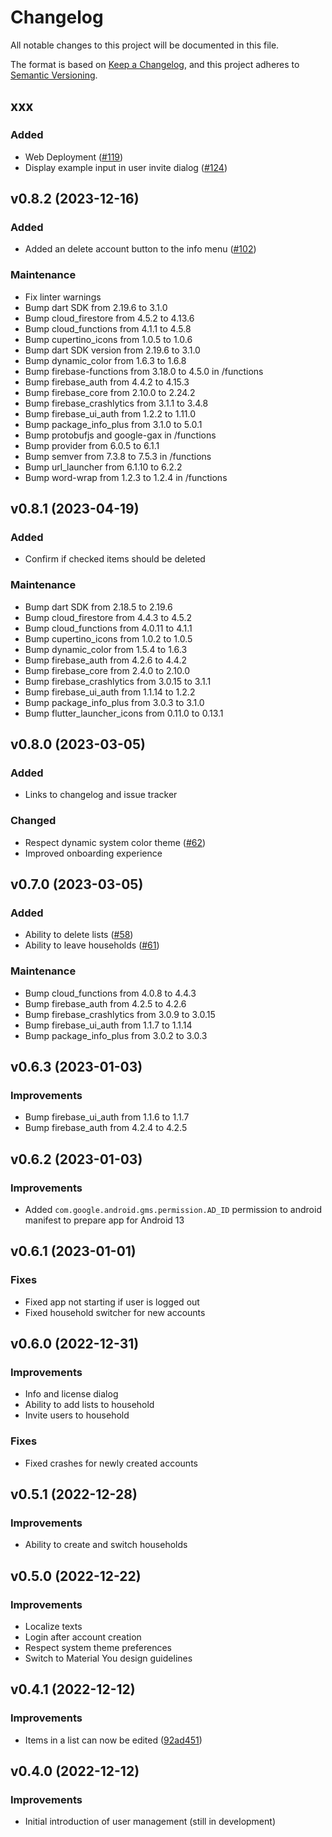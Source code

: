 # Changelog

All notable changes to this project will be documented in this file.

The format is based on [Keep a Changelog](https://keepachangelog.com/en/1.0.0/),
and this project adheres to [Semantic
Versioning](https://semver.org/spec/v2.0.0.html).

## xxx

### Added

- Web Deployment ([#119](https://github.com/garritfra/fling/pull/119))
- Display example input in user invite dialog ([#124](https://github.com/garritfra/fling/pull/124))

## v0.8.2 (2023-12-16)

### Added

- Added an delete account button to the info menu ([#102](https://github.com/garritfra/fling/pull/102))

### Maintenance

- Fix linter warnings
- Bump dart SDK from 2.19.6 to 3.1.0
- Bump cloud_firestore from 4.5.2 to 4.13.6
- Bump cloud_functions from 4.1.1 to 4.5.8
- Bump cupertino_icons from 1.0.5 to 1.0.6
- Bump dart SDK version from 2.19.6 to 3.1.0
- Bump dynamic_color from 1.6.3 to 1.6.8
- Bump firebase-functions from 3.18.0 to 4.5.0 in /functions
- Bump firebase_auth from 4.4.2 to 4.15.3
- Bump firebase_core from 2.10.0 to 2.24.2
- Bump firebase_crashlytics from 3.1.1 to 3.4.8
- Bump firebase_ui_auth from 1.2.2 to 1.11.0
- Bump package_info_plus from 3.1.0 to 5.0.1
- Bump protobufjs and google-gax in /functions
- Bump provider from 6.0.5 to 6.1.1
- Bump semver from 7.3.8 to 7.5.3 in /functions
- Bump url_launcher from 6.1.10 to 6.2.2
- Bump word-wrap from 1.2.3 to 1.2.4 in /functions

## v0.8.1 (2023-04-19)

### Added

- Confirm if checked items should be deleted

### Maintenance

- Bump dart SDK from 2.18.5 to 2.19.6
- Bump cloud_firestore from 4.4.3 to 4.5.2
- Bump cloud_functions from 4.0.11 to 4.1.1
- Bump cupertino_icons from 1.0.2 to 1.0.5
- Bump dynamic_color from 1.5.4 to 1.6.3
- Bump firebase_auth from 4.2.6 to 4.4.2
- Bump firebase_core from 2.4.0 to 2.10.0
- Bump firebase_crashlytics from 3.0.15 to 3.1.1
- Bump firebase_ui_auth from 1.1.14 to 1.2.2
- Bump package_info_plus from 3.0.3 to 3.1.0
- Bump flutter_launcher_icons from 0.11.0 to 0.13.1

## v0.8.0 (2023-03-05)

### Added

- Links to changelog and issue tracker

### Changed

- Respect dynamic system color theme ([#62](https://github.com/garritfra/fling/pull/62))
- Improved onboarding experience

## v0.7.0 (2023-03-05)

### Added

- Ability to delete lists ([#58](https://github.com/garritfra/fling/pull/58))
- Ability to leave households ([#61](https://github.com/garritfra/fling/pull/61))

### Maintenance

- Bump cloud_functions from 4.0.8 to 4.4.3
- Bump firebase_auth from 4.2.5 to 4.2.6
- Bump firebase_crashlytics from 3.0.9 to 3.0.15
- Bump firebase_ui_auth from 1.1.7 to 1.1.14
- Bump package_info_plus from 3.0.2 to 3.0.3

## v0.6.3 (2023-01-03)

### Improvements

- Bump firebase_ui_auth from 1.1.6 to 1.1.7
- Bump firebase_auth from 4.2.4 to 4.2.5

## v0.6.2 (2023-01-03)

### Improvements

- Added `com.google.android.gms.permission.AD_ID` permission to android manifest
to prepare app for Android 13

## v0.6.1 (2023-01-01)

### Fixes

- Fixed app not starting if user is logged out
- Fixed household switcher for new accounts

## v0.6.0 (2022-12-31)

### Improvements

- Info and license dialog
- Ability to add lists to household
- Invite users to household

### Fixes

- Fixed crashes for newly created accounts

## v0.5.1 (2022-12-28)

### Improvements

- Ability to create and switch households

## v0.5.0 (2022-12-22)

### Improvements

- Localize texts
- Login after account creation
- Respect system theme preferences
- Switch to Material You design guidelines

## v0.4.1 (2022-12-12)

### Improvements

- Items in a list can now be edited ([92ad451](https://github.com/garritfra/fling/commit/92ad45193e7395b375b25c408a147d0c31f4ab9d))

## v0.4.0 (2022-12-12)

### Improvements

- Initial introduction of user management (still in development)
